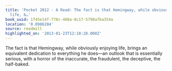 ```yaml
---
title: 'Pocket 2012 - A Read: The fact is that Hemingway, while obviously enjoying
  life, b…'
book_uuid: 1f45e14f-778c-460a-8c17-5798a7ba354a
location: '0.0986284'
source: readmill
highlighted_on: '2013-01-23T12:18:28.000Z'
---
```


The fact is that Hemingway, while obviously enjoying life, brings an equivalent dedication to everything he does—an outlook that is essentially serious, with a horror of the inaccurate, the fraudulent, the deceptive, the half-baked.